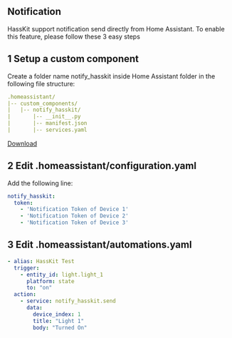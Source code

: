 ## Notification

HassKit support notification send directly from Home Assistant. To enable this feature, please follow these 3 easy steps

## 1 Setup a custom component

Create a folder name notify_hasskit inside Home Assistant folder in the following file structure:
```yaml
.homeassistant/
|-- custom_components/
|   |-- notify_hasskit/
|       |-- __init__.py
|       |-- manifest.json
|       |-- services.yaml
```
[Download](https://github.com/tuanha2000vn/hasskit/tree/master/custom_components/notify_hasskit)
## 2 Edit .homeassistant/configuration.yaml

Add the following line:
```yaml
notify_hasskit:
  token:
    - 'Notification Token of Device 1'
    - 'Notification Token of Device 2'
    - 'Notification Token of Device 3'
```
## 3 Edit .homeassistant/automations.yaml
```yaml
- alias: HassKit Test
  trigger:
    - entity_id: light.light_1
      platform: state
      to: "on"
  action:
    - service: notify_hasskit.send
      data:
        device_index: 1
        title: "Light 1"
        body: "Turned On"
```
